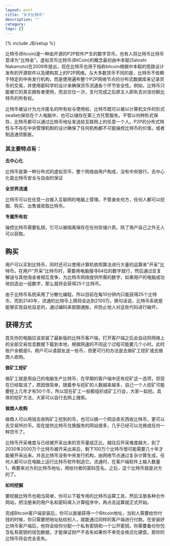 ```yaml
---
layout: post
title: "关于比特币"
description: ""
category: 
tags: []
---
```

{% include JB/setup %}

比特币(Bitcoin)是一种由开源的P2P软件产生的数字货币。也有人将比特币比特币意译为"比特金"。虚拟货币比特币(BitCoin)的概念最初由中本聪(Satoshi Nakamoto)在2009年提出，现在比特币也用于指称bitcoin根据中本聪的思路设计发布的开源软件以及建构其上的P2P网络。与大多数货币不同的是，比特币不依赖于特定的中央发行机构，而是使用遍布整个P2P网络节点的分布式数据库来记录货币的交易，并使用密码学的设计来确保货币流通各个环节安全性。例如，比特币只能被它的真实拥有者使用，而且仅仅一次，支付完成之后原主人即失去对该份额比特币的所有权。


比特币被设计为允许匿名的所有权与使用权，比特币既可以被以计算机文件的形式(wallet)保存在个人电脑中，也可以储存在第三方托管服务。不管以何种形式保存，比特币都可以通过比特币地址发送给互联网上的任意一个人。P2P的分布式特性与不存在中央管理机制的设计确保了任何机构都不可能操控比特币的价值，或者制造通货膨胀。

### 其主要特点有： ###

**去中心化**

比特币是第一种分布式的虚拟货币，整个网络由用户构成，没有中央银行。去中心化是比特币安全与自由的保证

**全世界流通**

比特币可以在任意一台接入互联网的电脑上管理。不管身处何方，任何人都可以挖掘、购买、出售或收取比特币。

**专属所有权**

操控比特币需要私钥，它可以被隔离保存在任何存储介质。除了用户自己之外无人可以获取。

## 购买 ##
用户可以买到比特币，同时还可以使用计算机依照算法进行大量的运算来"开采"比特币。在用户"开采"比特币时，需要用电脑搜寻64位的数字就行，然后通过反复解谜与其他淘金者相互竞争，为比特币网络提供所需的数字，如果用户的电脑成功地创造出一组数字，那么就将会获得25个比特币。

由于比特币系统采用了分散化编程，所以目前在每10分钟内只能获得25个比特币，而到2140年，流通的比特币上限将会达到2100万。换句话说，比特币系统是能够实现自给自足的，通过编码来抵御通胀，并防止他人对这些代码进行破坏。

## 获得方式 ##
首先你的电脑应该安装了最新版的比特币客户端，打开客户端之后会自动将网络上的全部交易信息数据下载到本地，根据网速的不同这个过程可能要几个小时。此时账户余额是0，用户可以请朋友送一些币，但更可行的办法是去做矿工挖矿或去做商人收购。

**做矿工挖矿**

做矿工就是用自己的电脑生产比特币，在早期的客户端中还有挖矿这一选项，但现在已经取消了，原因很简单，随着参与挖矿的人数越来越多，自己一个人挖矿可能要挖上几年才有50个币，所以现在矿工一般都组织成矿工行会，大家一起挖。具体的挖矿方法，大家可以自行去网上搜索。

**做商人收购**

做商人可以用钱去收购矿工挖到的币，也可以搞一个网店卖东西收比特币，更可以去交易所炒币。现在提供比特币兑换服务的网站很多，几乎已经可以兑换成任何一种货币了。

比特币开采难度与已经被开采出来的货币量成正比。越往后开采难度越大，到了2030年2000万个比特币被开采出来后，剩下100万个比特币很可能需要几十年才能被开采出来。并且比特币没有中央发行机构，由网络节点通过复杂计算生成，任何人都可以在电脑上运行比特币软件制造它。流通时，在客户端软件上输入数量1，再要来对方的比特币地址，用给付者的密码签名。之后，这个比特币就是对方的了。

**如何挖掘**

要挖掘比特币也相当简单，你可以下载专用的比特币运算工具，然后注册各种合作网站，把注册来的用户名和密码填入计算程序中，再点击运算就正式开始。

完成Bitcoin客户端安装后，你可以直接获得一个Bitcoin地址，当别人需要给你付钱的时候，你只需要把地址贴给别人，就能通过同样的客户端进行付款。在安装好比特币客户端后，他将会给你分配一个私有密钥和一个公开密钥。你需要备份你包含私有密钥的钱包数据，才能保证财产不丢失如果你不幸完全格式化硬盘，那你的比特币将会完全丢失。